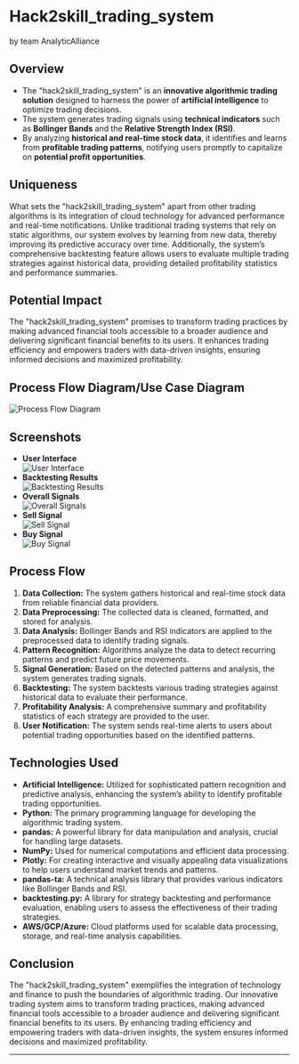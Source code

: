 # Hack2skill_trading_system

by team AnalyticAlliance

## Overview

- The "hack2skill_trading_system" is an **innovative algorithmic trading solution** designed to harness the power of **artificial intelligence** to optimize trading decisions.
- The system generates trading signals using **technical indicators** such as **Bollinger Bands** and the **Relative Strength Index (RSI)**.
- By analyzing **historical and real-time stock data**, it identifies and learns from **profitable trading patterns**, notifying users promptly to capitalize on **potential profit opportunities**.

## Uniqueness

What sets the "hack2skill_trading_system" apart from other trading algorithms is its integration of cloud technology for advanced performance and real-time notifications. Unlike traditional trading systems that rely on static algorithms, our system evolves by learning from new data, thereby improving its predictive accuracy over time. Additionally, the system’s comprehensive backtesting feature allows users to evaluate multiple trading strategies against historical data, providing detailed profitability statistics and performance summaries.

## Potential Impact

The "hack2skill_trading_system" promises to transform trading practices by making advanced financial tools accessible to a broader audience and delivering significant financial benefits to its users. It enhances trading efficiency and empowers traders with data-driven insights, ensuring informed decisions and maximized profitability.

## Process Flow Diagram/Use Case Diagram

![Process Flow Diagram](/screenshots/process_flow.png)

## Screenshots

- **User Interface**  
  ![User Interface](/screenshots/ui.jpg)
- **Backtesting Results**  
  ![Backtesting Results](/screenshots/backtesting_results.jpg)
- **Overall Signals**  
  ![Overall Signals](/screenshots/results.jpg)
- **Sell Signal**  
  ![Sell Signal](/screenshots/sell_signal.jpg)
- **Buy Signal**  
  ![Buy Signal](/screenshots/buy_signal.jpg)

## Process Flow

1. **Data Collection:** The system gathers historical and real-time stock data from reliable financial data providers.
2. **Data Preprocessing:** The collected data is cleaned, formatted, and stored for analysis.
3. **Data Analysis:** Bollinger Bands and RSI indicators are applied to the preprocessed data to identify trading signals.
4. **Pattern Recognition:** Algorithms analyze the data to detect recurring patterns and predict future price movements.
5. **Signal Generation:** Based on the detected patterns and analysis, the system generates trading signals.
6. **Backtesting:** The system backtests various trading strategies against historical data to evaluate their performance.
7. **Profitability Analysis:** A comprehensive summary and profitability statistics of each strategy are provided to the user.
8. **User Notification:** The system sends real-time alerts to users about potential trading opportunities based on the identified patterns.

## Technologies Used

- **Artificial Intelligence:** Utilized for sophisticated pattern recognition and predictive analysis, enhancing the system’s ability to identify profitable trading opportunities.
- **Python:** The primary programming language for developing the algorithmic trading system.
- **pandas:** A powerful library for data manipulation and analysis, crucial for handling large datasets.
- **NumPy:** Used for numerical computations and efficient data processing.
- **Plotly:** For creating interactive and visually appealing data visualizations to help users understand market trends and patterns.
- **pandas-ta:** A technical analysis library that provides various indicators like Bollinger Bands and RSI.
- **backtesting.py:** A library for strategy backtesting and performance evaluation, enabling users to assess the effectiveness of their trading strategies.
- **AWS/GCP/Azure:** Cloud platforms used for scalable data processing, storage, and real-time analysis capabilities.

## Conclusion

The "hack2skill_trading_system" exemplifies the integration of technology and finance to push the boundaries of algorithmic trading. Our innovative trading system aims to transform trading practices, making advanced financial tools accessible to a broader audience and delivering significant financial benefits to its users. By enhancing trading efficiency and empowering traders with data-driven insights, the system ensures informed decisions and maximized profitability.

---
